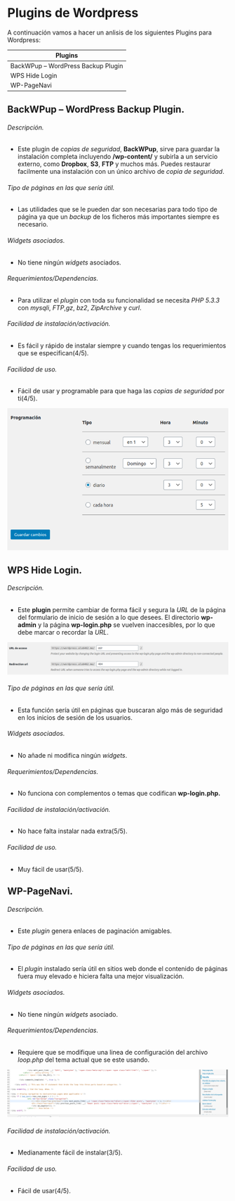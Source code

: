 # Plugins de Wordpress

A continuación vamos a hacer un anlisis de los siguientes Plugins para Wordpress:

| Plugins                            |
|------------------------------------|
| BackWPup – WordPress Backup Plugin |
| WPS Hide Login                     |
| WP-PageNavi                        |

## BackWPup – WordPress Backup Plugin.

###### Descripción.

* Este plugin de *copias de seguridad*, **BackWPup**, sirve para
guardar la instalación completa incluyendo **/wp-content/** y
subirla a un servicio externo, como **Dropbox**, **S3**, **FTP** y
muchos más. Puedes restaurar facilmente una instalación con un
único archivo de *copia de seguridad*.


###### Tipo de páginas en las que sería útil.

* Las utilidades que se le pueden dar son necesarias para todo tipo de página ya que un *backup* de los ficheros más importantes siempre es necesario.

###### Widgets asociados.

* No tiene ningún *widgets* asociados.

###### Requerimientos/Dependencias.

* Para utilizar el *plugin* con toda su funcionalidad se necesita *PHP 5.3.3* con *mysqli*, *FTP*,*gz*, *bz2*, *ZipArchive* y *curl*.

###### Facilidad de instalación/activación.

* Es fácil y rápido de instalar siempre y cuando tengas los requerimientos que se especifican(4/5).

###### Facilidad de uso.

* Fácil de usar y programable para que haga las *copias de seguridad* por ti(4/5).

![tarea](img/1.png)

## WPS Hide Login.

###### Descripción.

* Este **plugin** permite cambiar de forma fácil y segura la *URL* de la página del formulario de inicio de sesión a lo que desees. El directorio **wp-admin** y la página **wp-login.php** se vuelven inaccesibles, por lo que debe marcar o recordar la *URL*.

![login](img/2.png)

###### Tipo de páginas en las que sería útil.

* Esta función sería útil en páginas que buscaran algo más de seguridad en los inicios de sesión de los usuarios.

###### Widgets asociados.

* No añade ni modifica ningún *widgets*.

###### Requerimientos/Dependencias.

* No funciona con complementos o temas que codifican **wp-login.php.**

###### Facilidad de instalación/activación.

* No hace falta instalar nada extra(5/5).

###### Facilidad de uso.

* Muy fácil de usar(5/5).

## WP-PageNavi.

###### Descripción.

* Este *plugin* genera enlaces de paginación amigables.

###### Tipo de páginas en las que sería útil.

* El *plugin* instalado sería útil en sitios web donde el contenido de páginas fuera muy elevado e hiciera falta una mejor visualización.

###### Widgets asociados.

* No tiene ningún *widgets* asociado.

###### Requerimientos/Dependencias.

* Requiere que se modifique una linea de configuración del archivo *loop.php* del tema actual que se este usando.

![loop.php](img/3.png)

###### Facilidad de instalación/activación.

* Medianamente fácil de instalar(3/5).

###### Facilidad de uso.

* Fácil de usar(4/5).
